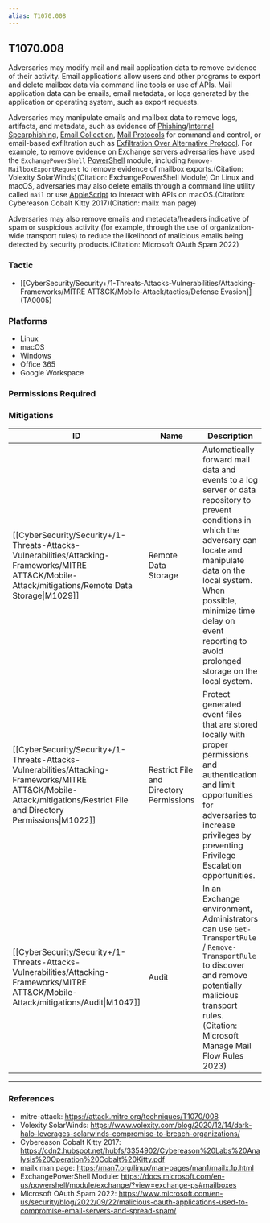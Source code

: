 ```yaml
---
alias: T1070.008
---
```


## T1070.008

Adversaries may modify mail and mail application data to remove evidence of their activity. Email applications allow users and other programs to export and delete mailbox data via command line tools or use of APIs. Mail application data can be emails, email metadata, or logs generated by the application or operating system, such as export requests. 

Adversaries may manipulate emails and mailbox data to remove logs, artifacts, and metadata, such as evidence of [Phishing](https://attack.mitre.org/techniques/T1566)/[Internal Spearphishing](https://attack.mitre.org/techniques/T1534), [Email Collection](https://attack.mitre.org/techniques/T1114), [Mail Protocols](https://attack.mitre.org/techniques/T1071/003) for command and control, or email-based exfiltration such as [Exfiltration Over Alternative Protocol](https://attack.mitre.org/techniques/T1048). For example, to remove evidence on Exchange servers adversaries have used the <code>ExchangePowerShell</code> [PowerShell](https://attack.mitre.org/techniques/T1059/001) module, including <code>Remove-MailboxExportRequest</code> to remove evidence of mailbox exports.(Citation: Volexity SolarWinds)(Citation: ExchangePowerShell Module) On Linux and macOS, adversaries may also delete emails through a command line utility called <code>mail</code>  or use [AppleScript](https://attack.mitre.org/techniques/T1059/002) to interact with APIs on macOS.(Citation: Cybereason Cobalt Kitty 2017)(Citation: mailx man page)

Adversaries may also remove emails and metadata/headers indicative of spam or suspicious activity (for example, through the use of organization-wide transport rules) to reduce the likelihood of malicious emails being detected by security products.(Citation: Microsoft OAuth Spam 2022)


### Tactic
- [[CyberSecurity/Security+/1-Threats-Attacks-Vulnerabilities/Attacking-Frameworks/MITRE ATT&CK/Mobile-Attack/tactics/Defense Evasion]] (TA0005)

### Platforms
- Linux
- macOS
- Windows
- Office 365
- Google Workspace

### Permissions Required

### Mitigations

| ID | Name | Description |
| --- | --- | --- |
| [[CyberSecurity/Security+/1-Threats-Attacks-Vulnerabilities/Attacking-Frameworks/MITRE ATT&CK/Mobile-Attack/mitigations/Remote Data Storage\|M1029]] | Remote Data Storage | Automatically forward mail data and events to a log server or data repository to prevent conditions in which the adversary can locate and manipulate data on the local system. When possible, minimize time delay on event reporting to avoid prolonged storage on the local system.  |
| [[CyberSecurity/Security+/1-Threats-Attacks-Vulnerabilities/Attacking-Frameworks/MITRE ATT&CK/Mobile-Attack/mitigations/Restrict File and Directory Permissions\|M1022]] | Restrict File and Directory Permissions | Protect generated event files that are stored locally with proper permissions and authentication and limit opportunities for adversaries to increase privileges by preventing Privilege Escalation opportunities.  |
| [[CyberSecurity/Security+/1-Threats-Attacks-Vulnerabilities/Attacking-Frameworks/MITRE ATT&CK/Mobile-Attack/mitigations/Audit\|M1047]] | Audit | In an Exchange environment, Administrators can use `Get-TransportRule` / `Remove-TransportRule` to discover and remove potentially malicious transport rules.(Citation: Microsoft Manage Mail Flow Rules 2023) |


---
### References

- mitre-attack: https://attack.mitre.org/techniques/T1070/008
- Volexity SolarWinds: https://www.volexity.com/blog/2020/12/14/dark-halo-leverages-solarwinds-compromise-to-breach-organizations/
- Cybereason Cobalt Kitty 2017: https://cdn2.hubspot.net/hubfs/3354902/Cybereason%20Labs%20Analysis%20Operation%20Cobalt%20Kitty.pdf
- mailx man page: https://man7.org/linux/man-pages/man1/mailx.1p.html
- ExchangePowerShell Module: https://docs.microsoft.com/en-us/powershell/module/exchange/?view=exchange-ps#mailboxes
- Microsoft OAuth Spam 2022: https://www.microsoft.com/en-us/security/blog/2022/09/22/malicious-oauth-applications-used-to-compromise-email-servers-and-spread-spam/
